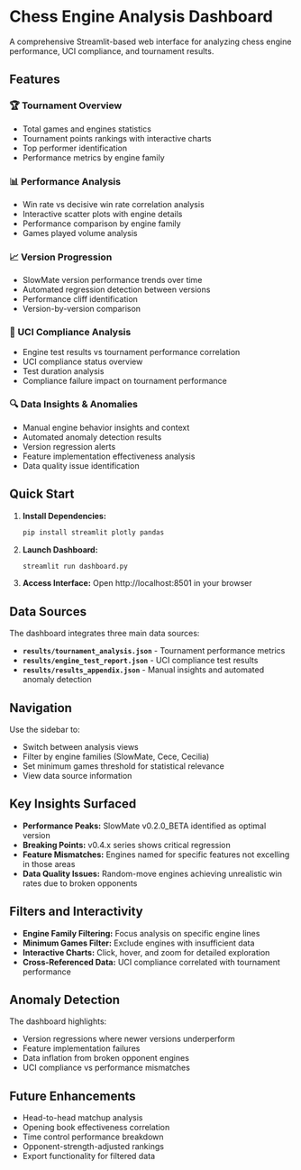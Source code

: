 # Chess Engine Analysis Dashboard

A comprehensive Streamlit-based web interface for analyzing chess engine performance, UCI compliance, and tournament results.

## Features

### 🏆 Tournament Overview
- Total games and engines statistics
- Tournament points rankings with interactive charts
- Top performer identification
- Performance metrics by engine family

### 📊 Performance Analysis  
- Win rate vs decisive win rate correlation analysis
- Interactive scatter plots with engine details
- Performance comparison by engine family
- Games played volume analysis

### 📈 Version Progression
- SlowMate version performance trends over time
- Automated regression detection between versions
- Performance cliff identification
- Version-by-version comparison

### 🔧 UCI Compliance Analysis
- Engine test results vs tournament performance correlation
- UCI compliance status overview
- Test duration analysis
- Compliance failure impact on tournament performance

### 🔍 Data Insights & Anomalies
- Manual engine behavior insights and context
- Automated anomaly detection results
- Version regression alerts
- Feature implementation effectiveness analysis
- Data quality issue identification

## Quick Start

1. **Install Dependencies:**
   ```bash
   pip install streamlit plotly pandas
   ```

2. **Launch Dashboard:**
   ```bash
   streamlit run dashboard.py
   ```

3. **Access Interface:**
   Open http://localhost:8501 in your browser

## Data Sources

The dashboard integrates three main data sources:

- **`results/tournament_analysis.json`** - Tournament performance metrics
- **`results/engine_test_report.json`** - UCI compliance test results  
- **`results/results_appendix.json`** - Manual insights and automated anomaly detection

## Navigation

Use the sidebar to:
- Switch between analysis views
- Filter by engine families (SlowMate, Cece, Cecilia)
- Set minimum games threshold for statistical relevance
- View data source information

## Key Insights Surfaced

- **Performance Peaks:** SlowMate v0.2.0_BETA identified as optimal version
- **Breaking Points:** v0.4.x series shows critical regression
- **Feature Mismatches:** Engines named for specific features not excelling in those areas
- **Data Quality Issues:** Random-move engines achieving unrealistic win rates due to broken opponents

## Filters and Interactivity

- **Engine Family Filtering:** Focus analysis on specific engine lines
- **Minimum Games Filter:** Exclude engines with insufficient data
- **Interactive Charts:** Click, hover, and zoom for detailed exploration
- **Cross-Referenced Data:** UCI compliance correlated with tournament performance

## Anomaly Detection

The dashboard highlights:
- Version regressions where newer versions underperform
- Feature implementation failures
- Data inflation from broken opponent engines
- UCI compliance vs performance mismatches

## Future Enhancements

- Head-to-head matchup analysis
- Opening book effectiveness correlation
- Time control performance breakdown
- Opponent-strength-adjusted rankings
- Export functionality for filtered data
